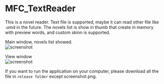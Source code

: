 # MFC_TextReader


This is a novel reader. Text file is supported, maybe it can read other file like .umd in the future. The novels list is show in thumb that create in memory with preview words, and custom skinn is supported.  


Main window, novels list showed.  
![screenshot](https://github.com/qiminixi/MFC_TextReader/blob/master/Reader/release/screenshot1.png)

View window  
![screenshot](https://github.com/qiminixi/MFC_TextReader/blob/master/Reader/release/screenshot2.png)

If you want to run the application on your computer, please download all the file in `release folder` except screenshot.png.  
